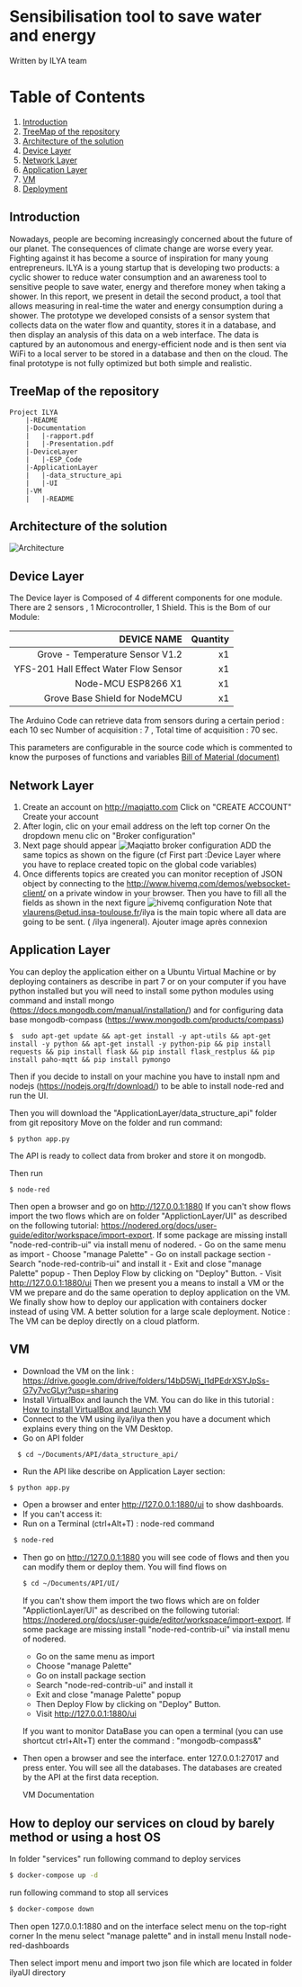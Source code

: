 # Sensibilisation tool to save water and energy

Written by ILYA team

# Table of Contents
1. [Introduction](#introduction)
2. [TreeMap of the repository](#paragraph1)
3. [Architecture of the solution](#paragraph2)
4. [Device Layer](#paragraph3)
5. [Network Layer](#paragraph4)
6. [Application Layer](#paragraph5)
7. [VM](#paragraph7)
8. [Deployment](#paragraph8)

## Introduction <a name="introduction"></a>

Nowadays, people are becoming increasingly concerned about the future of our planet. The consequences of climate change are worse every year. Fighting against it has become a source of inspiration for many young entrepreneurs. ILYA is a young startup that is developing two products: a cyclic shower to reduce water consumption and an awareness tool to sensitive people to save water, energy and therefore money when taking a shower. In this report, we present in detail the second product, a tool that allows measuring in real-time the water and energy consumption during a shower. The prototype we developed consists of a sensor system that collects data on the water flow and quantity, stores it in a database, and then display an analysis of this data on a web interface.  The data is captured by an autonomous and energy-efficient node and is then sent via WiFi to a local server to be stored in a database and then on the cloud. The final prototype is not fully optimized but both simple and realistic.


## TreeMap of the repository <a name="paragraph1"></a>
```
Project ILYA
    |-README
    |-Documentation
    |   |-rapport.pdf
    |   |-Presentation.pdf
    |-DeviceLayer
    |   |-ESP_Code
    |-ApplicationLayer
    |   |-data_structure_api
    |   |-UI
    |-VM
    |   |-README
```



## Architecture of the solution <a name="paragraph2"></a>

![Architecture](images/architecture.PNG)


## Device Layer <a name="paragraph3"></a>

The Device layer is Composed of 4 different components for one module.
There are 2 sensors , 1 Microcontroller, 1 Shield.
This is the Bom of our Module:

|DEVICE NAME	                       |Quantity |
| -----------------------------------: | ------: |
|Grove - Temperature Sensor V1.2       |    x1   |
|YFS-201 Hall Effect Water Flow Sensor |    x1   |
|Node-MCU ESP8266	X1                 |    x1   |
|Grove Base Shield for NodeMCU         |    x1   |

The Arduino Code can retrieve data from sensors during a certain period : each 10 sec
Number of acquisition : 7 , Total time of acquisition : 70 sec.

This parameters are configurable in the source code which is commented to know the purposes of functions and variables
<a href="https://drive.google.com/file/d/1UWVMobrCpHeJf4AdiO7gw0xYP0oA8SGS/view?usp=sharing">Bill of Material (document)</a>


## Network Layer <a name="paragraph4"></a>

1.  Create an account on http://maqiatto.com
   Click on "CREATE ACCOUNT"
   Create your account
2.  After login, clic on your email address on the left top corner
   On the dropdown menu clic on "Broker configuration"
3.  Next page should appear
    ![Maqiatto broker configuration](images/maqiatto.PNG)
    ADD the same topics as shown on the figure (cf First part :Device Layer where you have to replace created topic on the  global code variables)
4. Once differents topics are created you can monitor reception of JSON object by connecting to the http://www.hivemq.com/demos/websocket-client/ on a private window in your browser.
    Then you have to fill all the fields as shown in the next figure
    ![hivemq configuration](images/hivemq.PNG)
    Note that vlaurens@etud.insa-toulouse.fr/ilya is the main topic where all data are going to be sent. ( <maqiattoUsername>/ilya ingeneral).
 Ajouter image après  connexion

## Application Layer <a name="paragraph5"></a>

You can deploy the application either on a Ubuntu Virtual Machine or by deploying containers as describe in part 7 or on your computer if you have python installed but you will need to install some python modules using command and install mongo (https://docs.mongodb.com/manual/installation/) and for configuring data base mongodb-compass (https://www.mongodb.com/products/compass)
````
$  sudo apt-get update && apt-get install -y apt-utils && apt-get install -y python && apt-get install -y python-pip && pip install requests && pip install flask && pip install flask_restplus && pip install paho-mqtt && pip install pymongo
````
Then if you decide to install on your machine you have to install npm and nodejs (https://nodejs.org/fr/download/) to be able to install node-red and run the UI.

Then you will download the "ApplicationLayer/data_structure_api" folder from git repository
Move on the folder and run command:
````
$ python app.py
````

The API is ready to collect data from broker and store it on mongodb.

Then run 
````
$ node-red
````
Then open a browser and go on http://127.0.0.1:1880
If you can't show flows import the two flows which are on folder "ApplictionLayer/UI" as described on the following tutorial: https://nodered.org/docs/user-guide/editor/workspace/import-export.
  If some package are missing install "node-red-contrib-ui" via install menu of nodered.
    - Go on the same menu as import 
    - Choose "manage Palette"
    - Go on install package section
    - Search "node-red-contrib-ui" and install it
    - Exit and close "manage Palette" popup
    - Then Deploy Flow by clicking on "Deploy" Button.
    - Visit http://127.0.0.1:1880/ui
Then we present you a means to install a VM or the VM we prepare and do the same operation to deploy application on the VM.
We finally show how to deploy our application with containers docker instead of using VM. A better solution for a large scale deployment.
Notice : The VM can be deploy directly on a cloud platform.
## VM <a name="paragraph6"></a>
- Download the VM on the link : https://drive.google.com/drive/folders/14bD5Wj_I1dPEdrXSYJpSs-G7y7vcGLyr?usp=sharing
- Install VirtualBox and launch the VM. You can do like in this tutorial :<a href="https://www.vulgarisation-informatique.com/installer-virtualbox.php"> How to install VirtualBox and launch VM</a>
- Connect to the VM using  ilya/ilya then you have a document which explains every thing on the VM Desktop.
- Go on API folder
```bash 
  $ cd ~/Documents/API/data_structure_api/
  ```
 - Run the API like describe on Application Layer section:
 ````
$ python app.py
````
- Open a browser and enter http://127.0.0.1:1880/ui to show dashboards.
- If you can't access it:
- Run on a Terminal (ctrl+Alt+T) : node-red  command
 ```bash 
  $ node-red
  ```
- Then go on http://127.0.0.1:1880 you will see code of flows and then you can modify them or deploy them.
  You will find flows on 
  ```bash 
  $ cd ~/Documents/API/UI/
  ```
  If you can't show them import the two flows which are on folder "ApplictionLayer/UI" as described on the following tutorial: https://nodered.org/docs/user-guide/editor/workspace/import-export.
  If some package are missing install "node-red-contrib-ui" via install menu of nodered.
    - Go on the same menu as import 
    - Choose "manage Palette"
    - Go on install package section
    - Search "node-red-contrib-ui" and install it
    - Exit and close "manage Palette" popup
    - Then Deploy Flow by clicking on "Deploy" Button.
    - Visit http://127.0.0.1:1880/ui
  
  If you want to monitor DataBase you can open a terminal (you can use shortcut ctrl+Alt+T) enter the command : "mongodb-compass&"
- Then open a browser and see the interface. enter 127.0.0.1:27017 and press enter.
  You will see all the databases. The databases are created by the API at the first data reception.
  
  <a src="./VM/README.md">VM Documentation</a>
  
## How to deploy our services on cloud by barely method or using a host OS <a name="paragraph7"></a>

In folder "services" run following command to deploy services
```bash
$ docker-compose up -d
```
run following command to stop all services
```bash
$ docker-compose down
```

Then open 127.0.0.1:1880 and on the interface
select menu on the top-right corner
In the menu select "manage palette" and in install menu
Install node-red-dashboards

Then select import menu and import two json file which are located in folder ilyaUI directory


